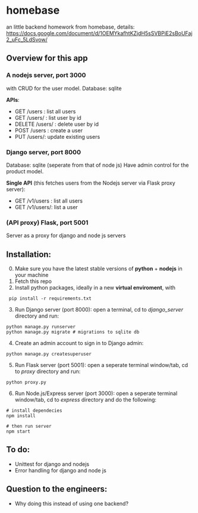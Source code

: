 # homebase
an little backend homework from homebase, details: https://docs.google.com/document/d/1OEMYkafhtKZjdH5sSVBPiE2sBoUFaj2_uFc_5LdSvow/

## Overview for this app

### A nodejs server, port 3000

with CRUD for the user model.
Database: sqlite

**APIs**:
- GET /users : list all users
- GET /users/<id> : list user by id
- DELETE /users/<id> : delete user by id
- POST /users : create a user
- PUT /users/<id>: update existing users


### Django server, port 8000
Database: sqlite (seperate from that of node js)
Have admin control for the product model. 

**Single API** (this fetches users from the Nodejs server via Flask proxy server):
- GET /v1/users : list all users
- GET /v1/users/<id>: list a user


### (API proxy) Flask, port 5001
Server as a proxy for django and node js servers

## Installation:
0. Make sure you have the latest stable versions of **python** + **nodejs** in your machine
1. Fetch this repo
2. Install python packages, ideally in a new **virtual enviroment**, with
```
 pip install -r requirements.txt
```
3. Run Django server (port 8000): open a terminal, cd to *django_server* directory and run:
```
python manage.py runserver
python manage.py migrate # migrations to sqlite db
```
4. Create an admin account to sign in to Django admin:
```
python manage.py createsuperuser
```

5. Run Flask server (port 5001): open a seperate terminal window/tab, cd to *proxy* directory and run:
```
python proxy.py
```
6. Run Node.js/Express server (port 3000): open a seperate terminal window/tab, cd to *express* directory and do the following:
```
# install dependecies
npm install

# then run server
npm start
```

## To do:
- Unittest for django and nodejs
- Error handling for django and node js

## Question to the engineers:
- Why doing this instead of using one backend?
